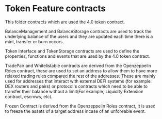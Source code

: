 # Token Feature contracts

This folder contracts which are used the 4.0 token contract.

BalanceManagement and BalanceStorage contracts are used to track the underlying balance of the users and they are updated each time there is a mint, transfer or burn occurs.

Token Interface and TokenStorage contracts are used to define the properties, functions and events that are used by the 4.0 token contract.

TradePair and Whitelistable contracts are derived from the Openzeppelin Roles contract, these are used to set an address to allow them to have more relaxed trading rules compared the rest of the addresses. These are mainly used for addresses that interact with external DEFI systems (for example: DEX routers and pairs) or protocol's contracts which need to be able to transfer their balance without a limit(For example, Liquidity Extension contract, escrows, etc).

Frozen Contract is  derived from the Openzeppelin Roles contract, it is used to freeze the assets of a target address incase of an unforeable event.